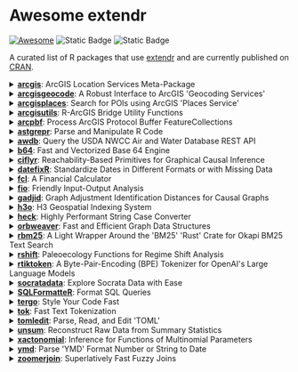 # Awesome extendr


[![Awesome](https://awesome.re/badge.svg)](https://awesome.re) ![Static
Badge](https://img.shields.io/badge/Last_Updated-2025--10--12-276DC2)
![Static
Badge](https://img.shields.io/badge/Total_Downloads-641832-276DC2)

A curated list of R packages that use
[extendr](https://extendr.github.io/) and are currently published on
[CRAN](https://cran.r-project.org/).

<details>
  <summary><a href='https://github.com/R-ArcGIS/arcgis/'><strong>arcgis</strong></a>: ArcGIS Location Services Meta-Package</summary>
    <ul>
      <li><strong>Author:</strong> Josiah Parry</li>
      <li><strong>URL:</strong> <a href='https://github.com/R-ArcGIS/arcgis/'>https://github.com/R-ArcGIS/arcgis/</a>, <a href='https://developers.arcgis.com/r-bridge/'>https://developers.arcgis.com/r-bridge/</a></li>
      <li><strong>Description:</strong> Provides easy installation and loading of core ArcGIS
    location services packages 'arcgislayers', 'arcgisutils',
    'arcgisgeocode', and 'arcgisplaces'. Enabling developers to interact
    with spatial data and services from 'ArcGIS Online', 'ArcGIS
    Enterprise', and 'ArcGIS Platform'. Learn more about the 'arcgis'
    meta-package at <a href='https://developers.arcgis.com/r-bridge/'>https://developers.arcgis.com/r-bridge/</a>.</li>
      <li><strong>Downloads:</strong> 7428</li>
    </ul>
</details>
<details>
  <summary><a href='https://github.com/r-arcgis/arcgisgeocode'><strong>arcgisgeocode</strong></a>: A Robust Interface to ArcGIS 'Geocoding Services'</summary>
    <ul>
      <li><strong>Author:</strong> Josiah Parry</li>
      <li><strong>URL:</strong> <a href='https://github.com/r-arcgis/arcgisgeocode'>https://github.com/r-arcgis/arcgisgeocode</a>, <a href='https://developers.arcgis.com/r-bridge/api-reference/arcgisgeocode'>https://developers.arcgis.com/r-bridge/api-reference/arcgisgeocode</a></li>
      <li><strong>Description:</strong> A very fast and robust interface to ArcGIS 'Geocoding
    Services'. Provides capabilities for reverse geocoding, finding
    address candidates, character-by-character search autosuggestion, and
    batch geocoding. The public 'ArcGIS World Geocoder' is accessible for
    free use via 'arcgisgeocode' for all services except batch geocoding.
    'arcgisgeocode' also integrates with 'arcgisutils' to provide access
    to custom locators or private 'ArcGIS World Geocoder' hosted on
    'ArcGIS Enterprise'. Learn more in the 'Geocode service' API reference
    <a href='https://developers.arcgis.com/rest/geocode/api-reference/overview-world-geocoding-service.htm'>https://developers.arcgis.com/rest/geocode/api-reference/overview-world-geocoding-service.htm</a>.</li>
      <li><strong>Downloads:</strong> 8794</li>
    </ul>
</details>
<details>
  <summary><a href='https://github.com/R-ArcGIS/arcgisplaces'><strong>arcgisplaces</strong></a>: Search for POIs using ArcGIS 'Places Service'</summary>
    <ul>
      <li><strong>Author:</strong> Josiah Parry</li>
      <li><strong>URL:</strong> <a href='https://github.com/R-ArcGIS/arcgisplaces'>https://github.com/R-ArcGIS/arcgisplaces</a>, <a href='https://developers.arcgis.com/r-bridge/api-reference/arcgisplaces'>https://developers.arcgis.com/r-bridge/api-reference/arcgisplaces</a>, <a href='https://r.esri.com/arcgisplaces'>https://r.esri.com/arcgisplaces</a></li>
      <li><strong>Description:</strong> The ArcGIS 'Places service' is a ready-to-use location
    service that can search for businesses and geographic locations around
    the world. It allows you to find, locate, and discover detailed
    information about each place. Query for places near a point, within a
    bounding box, filter based on categories, or provide search text.
    'arcgisplaces' integrates with 'sf' for out of the box compatibility
    with other spatial libraries. Learn more in the 'Places service' API reference <a href='https://developers.arcgis.com/rest/places/'>https://developers.arcgis.com/rest/places/</a>.</li>
      <li><strong>Downloads:</strong> 75307</li>
    </ul>
</details>
<details>
  <summary><a href='https://github.com/R-ArcGIS/arcgisutils'><strong>arcgisutils</strong></a>: R-ArcGIS Bridge Utility Functions</summary>
    <ul>
      <li><strong>Author:</strong> Josiah Parry</li>
      <li><strong>URL:</strong> <a href='https://github.com/R-ArcGIS/arcgisutils'>https://github.com/R-ArcGIS/arcgisutils</a>, <a href='https://developers.arcgis.com/r-bridge/api-reference/arcgisutils/'>https://developers.arcgis.com/r-bridge/api-reference/arcgisutils/</a></li>
      <li><strong>Description:</strong> Developer oriented utility functions designed to be used as
    the building blocks of R packages that work with ArcGIS Location
    Services. It provides functionality for authorization, Esri JSON
    construction and parsing, as well as other utilities pertaining to
    geometry and Esri type conversions. To support 'ArcGIS Pro' users,
    authorization can be done via 'arcgisbinding'. Installation
    instructions for 'arcgisbinding' can be found at
    <a href='https://developers.arcgis.com/r-bridge/installation/'>https://developers.arcgis.com/r-bridge/installation/</a>.</li>
      <li><strong>Downloads:</strong> 20879</li>
    </ul>
</details>
<details>
  <summary><a href='https://r.esri.com/arcpbf/'><strong>arcpbf</strong></a>: Process ArcGIS Protocol Buffer FeatureCollections</summary>
    <ul>
      <li><strong>Author:</strong> Josiah Parry</li>
      <li><strong>URL:</strong> <a href='https://r.esri.com/arcpbf/'>https://r.esri.com/arcpbf/</a>, <a href='https://github.com/R-ArcGIS/arcpbf'>https://github.com/R-ArcGIS/arcpbf</a></li>
      <li><strong>Description:</strong> Fast processing of ArcGIS FeatureCollection protocol buffers in R.
  It is designed to work seamlessly with 'httr2' and integrates with 'sf'. </li>
      <li><strong>Downloads:</strong> 15081</li>
    </ul>
</details>
<details>
  <summary><a href='https://github.com/etiennebacher/astgrepr'><strong>astgrepr</strong></a>: Parse and Manipulate R Code</summary>
    <ul>
      <li><strong>Author:</strong> Etienne Bacher</li>
      <li><strong>URL:</strong> <a href='https://github.com/etiennebacher/astgrepr'>https://github.com/etiennebacher/astgrepr</a>, <a href='https://astgrepr.etiennebacher.com/'>https://astgrepr.etiennebacher.com/</a></li>
      <li><strong>Description:</strong> Parsing R code is key to build tools such as linters and stylers.
    This package provides a binding to the 'Rust' crate 'ast-grep' so that one
    can parse and explore R code.</li>
      <li><strong>Downloads:</strong> 1553</li>
    </ul>
</details>
<details>
  <summary><a href='https://github.com/kbvernon/awdb'><strong>awdb</strong></a>: Query the USDA NWCC Air and Water Database REST API</summary>
    <ul>
      <li><strong>Author:</strong> Kenneth Blake Vernon</li>
      <li><strong>URL:</strong> <a href='https://github.com/kbvernon/awdb'>https://github.com/kbvernon/awdb</a>, <a href='https://kbvernon.github.io/awdb/'>https://kbvernon.github.io/awdb/</a></li>
      <li><strong>Description:</strong> Query the four endpoints of the 'Air and Water Database (AWDB) REST
    API' maintained by the National Water and Climate Center (NWCC) at the 
    United States Department of Agriculture (USDA). Endpoints include data, 
    forecast, reference-data, and metadata. The package is extremely light 
    weight, with 'Rust' via 'extendr' doing most of the heavy lifting to 
    deserialize and flatten deeply nested 'JSON' responses. The AWDB can be 
    found at <a href='https://wcc.sc.egov.usda.gov/awdbRestApi/swagger-ui/index.html'>https://wcc.sc.egov.usda.gov/awdbRestApi/swagger-ui/index.html</a>.</li>
      <li><strong>Downloads:</strong> 2142</li>
    </ul>
</details>
<details>
  <summary><a href='https://extendr.github.io/b64/'><strong>b64</strong></a>: Fast and Vectorized Base 64 Engine</summary>
    <ul>
      <li><strong>Author:</strong> Josiah Parry</li>
      <li><strong>URL:</strong> <a href='https://extendr.github.io/b64/'>https://extendr.github.io/b64/</a>, <a href='https://github.com/extendr/b64'>https://github.com/extendr/b64</a></li>
      <li><strong>Description:</strong> Provides a fast, lightweight, and vectorized base 64 engine
    to encode and decode character and raw vectors as well as files stored
    on disk. Common base 64 alphabets are supported out of the box
    including the standard, URL-safe, bcrypt, crypt, 'BinHex', and
    IMAP-modified UTF-7 alphabets. Custom engines can be created to
    support unique base 64 encoding and decoding needs.</li>
      <li><strong>Downloads:</strong> 40690</li>
    </ul>
</details>
<details>
  <summary><a href='https://cifly.dev/'><strong>ciflyr</strong></a>: Reachability-Based Primitives for Graphical Causal Inference</summary>
    <ul>
      <li><strong>Author:</strong> Marcel Wienöbst</li>
      <li><strong>URL:</strong> <a href='https://cifly.dev/'>https://cifly.dev/</a>, <a href='https://github.com/mwien/CIfly'>https://github.com/mwien/CIfly</a></li>
      <li><strong>Description:</strong> Provides a framework for specifying and running flexible
    linear-time reachability-based algorithms for graphical causal inference. Rule
    tables are used to encode and customize the reachability algorithm to typical
    causal and probabilistic reasoning tasks such as finding d-connected nodes or
    more advanced applications. For more information, see Wienöbst, Weichwald and
    Henckel (2025) <a href='doi:10.48550/arXiv.2506.15758'>doi:10.48550/arXiv.2506.15758</a>.</li>
      <li><strong>Downloads:</strong> 683</li>
    </ul>
</details>
<details>
  <summary><a href='https://docs.ropensci.org/datefixR/'><strong>datefixR</strong></a>: Standardize Dates in Different Formats or with Missing Data</summary>
    <ul>
      <li><strong>Author:</strong> Nathan Constantine-Cooke</li>
      <li><strong>URL:</strong> <a href='https://docs.ropensci.org/datefixR/'>https://docs.ropensci.org/datefixR/</a>, <a href='https://github.com/ropensci/datefixR'>https://github.com/ropensci/datefixR</a></li>
      <li><strong>Description:</strong> There are many different formats dates are commonly
    represented with: the order of day, month, or year can differ,
    different separators ("-", "/", or whitespace) can be used, months can
    be numerical, names, or abbreviations and year given as two digits or
    four. 'datefixR' takes dates in all these different formats and
    converts them to R's built-in date class. If 'datefixR' cannot
    standardize a date, such as because it is too malformed, then the user
    is told which date cannot be standardized and the corresponding ID for
    the row. 'datefixR' also allows the imputation of missing days and
    months with user-controlled behavior.</li>
      <li><strong>Downloads:</strong> 15160</li>
    </ul>
</details>
<details>
  <summary><a href='https://github.com/shrektan/fcl'><strong>fcl</strong></a>: A Financial Calculator</summary>
    <ul>
      <li><strong>Author:</strong> Xianying Tan</li>
      <li><strong>URL:</strong> <a href='https://github.com/shrektan/fcl'>https://github.com/shrektan/fcl</a>, <a href='https://shrektan.github.io/fcl/'>https://shrektan.github.io/fcl/</a></li>
      <li><strong>Description:</strong> A financial calculator that provides very fast implementations
    of common financial indicators using 'Rust' code. It includes functions for
    bond-related indicators, such as yield to maturity ('YTM'), modified duration,
    and Macaulay duration, as well as functions for calculating time-weighted
    and money-weighted rates of return (using 'Modified Dietz' method) for multiple portfolios,
    given their market values and profit and loss ('PnL') data. 'fcl' is designed
    to be efficient and accurate for financial analysis and computation. The methods
    used in this package are based on the following references:
    <a href='https://en.wikipedia.org/wiki/Modified_Dietz_method'>https://en.wikipedia.org/wiki/Modified_Dietz_method</a>,
    <a href='https://en.wikipedia.org/wiki/Time-weighted_return'>https://en.wikipedia.org/wiki/Time-weighted_return</a>.</li>
      <li><strong>Downloads:</strong> 228551</li>
    </ul>
</details>
<details>
  <summary><a href='https://albersonmiranda.github.io/fio/'><strong>fio</strong></a>: Friendly Input-Output Analysis</summary>
    <ul>
      <li><strong>Author:</strong> Alberson da Silva Miranda</li>
      <li><strong>URL:</strong> <a href='https://albersonmiranda.github.io/fio/'>https://albersonmiranda.github.io/fio/</a>, <a href='https://github.com/albersonmiranda/fio'>https://github.com/albersonmiranda/fio</a></li>
      <li><strong>Description:</strong> Simplifies the process of importing and managing input-output
  matrices from 'Microsoft Excel' into R, and provides a suite of functions for
  analysis. It leverages the 'R6' class for clean, memory-efficient
  object-oriented programming. Furthermore, all linear algebra computations are
  implemented in 'Rust' to achieve highly optimized performance.</li>
      <li><strong>Downloads:</strong> 77795</li>
    </ul>
</details>
<details>
  <summary><a href='https://github.com/CausalDisco/gadjid'><strong>gadjid</strong></a>: Graph Adjustment Identification Distances for Causal Graphs</summary>
    <ul>
      <li><strong>Author:</strong> Sebastian Weichwald</li>
      <li><strong>URL:</strong> <a href='https://github.com/CausalDisco/gadjid'>https://github.com/CausalDisco/gadjid</a></li>
      <li><strong>Description:</strong> Make efficient Rust implementations of graph adjustment
    identification distances available in R. These distances (based on ancestor,
    optimal, and parent adjustment) count how often the respective adjustment
    identification strategy leads to causal inferences that are incorrect
    relative to a ground-truth graph when applied to a candidate graph instead.
    See also Henckel, Würtzen, Weichwald (2024) <a href='doi:10.48550/arXiv.2402.08616'>doi:10.48550/arXiv.2402.08616</a>.</li>
      <li><strong>Downloads:</strong> 269</li>
    </ul>
</details>
<details>
  <summary><a href='https://github.com/extendr/h3o'><strong>h3o</strong></a>: H3 Geospatial Indexing System</summary>
    <ul>
      <li><strong>Author:</strong> Josiah Parry</li>
      <li><strong>URL:</strong> <a href='https://github.com/extendr/h3o'>https://github.com/extendr/h3o</a>, <a href='https://extendr.rs/h3o/'>https://extendr.rs/h3o/</a></li>
      <li><strong>Description:</strong> A dependency free interface to the H3 geospatial indexing system utilizing the Rust library 'h3o' <a href='https://github.com/HydroniumLabs/h3o'>https://github.com/HydroniumLabs/h3o</a> via the 'extendr' library <a href='https://github.com/extendr/extendr'>https://github.com/extendr/extendr</a>.</li>
      <li><strong>Downloads:</strong> 711</li>
    </ul>
</details>
<details>
  <summary><a href='https://github.com/DyfanJones/heck'><strong>heck</strong></a>: Highly Performant String Case Converter</summary>
    <ul>
      <li><strong>Author:</strong> Josiah Parry</li>
      <li><strong>URL:</strong> <a href='https://github.com/DyfanJones/heck'>https://github.com/DyfanJones/heck</a>, <a href='https://dyfanjones.r-universe.dev/heck'>https://dyfanjones.r-universe.dev/heck</a></li>
      <li><strong>Description:</strong> Provides a case conversion between common cases like CamelCase and 
    snake_case. Using the 'rust crate heck' <a href='https://github.com/withoutboats/heck'>https://github.com/withoutboats/heck</a>
    as the backend for a highly performant case conversion for 'R'.</li>
      <li><strong>Downloads:</strong> 5709</li>
    </ul>
</details>
<details>
  <summary><a href='https://github.com/ixpantia/orbweaver-r'><strong>orbweaver</strong></a>: Fast and Efficient Graph Data Structures</summary>
    <ul>
      <li><strong>Author:</strong> ixpantia, SRL</li>
      <li><strong>URL:</strong> <a href='https://github.com/ixpantia/orbweaver-r'>https://github.com/ixpantia/orbweaver-r</a></li>
      <li><strong>Description:</strong> Seamlessly build and manipulate graph structures, leveraging
    its high-performance methods for filtering, joining, and mutating
    data. Ensures that mutations and changes to the graph are performed in
    place, streamlining your workflow for optimal productivity.</li>
      <li><strong>Downloads:</strong> 4295</li>
    </ul>
</details>
<details>
  <summary><a href='https://davzim.github.io/rbm25/'><strong>rbm25</strong></a>: A Light Wrapper Around the 'BM25' 'Rust' Crate for Okapi BM25
Text Search</summary>
    <ul>
      <li><strong>Author:</strong> David Zimmermann-Kollenda</li>
      <li><strong>URL:</strong> <a href='https://davzim.github.io/rbm25/'>https://davzim.github.io/rbm25/</a>, <a href='https://github.com/DavZim/rbm25/'>https://github.com/DavZim/rbm25/</a></li>
      <li><strong>Description:</strong> 
    BM25 is a ranking function used by search engines to rank matching documents according to their relevance to a user's search query.
    This package provides a light wrapper around the 'BM25' 'rust' crate for Okapi BM25 text search.
    For more information, see Robertson et al. (1994) <a href='https://trec.nist.gov/pubs/trec3/t3_proceedings.html'>https://trec.nist.gov/pubs/trec3/t3_proceedings.html</a>.</li>
      <li><strong>Downloads:</strong> 1725</li>
    </ul>
</details>
<details>
  <summary><a href='https://github.com/alexhroom/rshift'><strong>rshift</strong></a>: Paleoecology Functions for Regime Shift Analysis</summary>
    <ul>
      <li><strong>Author:</strong> Alex H. Room</li>
      <li><strong>URL:</strong> <a href='https://github.com/alexhroom/rshift'>https://github.com/alexhroom/rshift</a></li>
      <li><strong>Description:</strong> Contains a variety of functions, based around
    regime shift analysis of paleoecological data.
    Citations:
    Rodionov() from Rodionov (2004) <a href='doi:10.1029/2004GL019448'>doi:10.1029/2004GL019448</a>
    Lanzante() from Lanzante (1996) <a href='doi:10.1002/(SICI)1097-0088(199611)16:11%3C1197::AID-JOC89%3E3.0.CO;2-L'>doi:10.1002/(SICI)1097-0088(199611)16:11%3C1197::AID-JOC89%3E3.0.CO;2-L</a>
    Hellinger_trans from Numerical Ecology, Legendre & Legendre (ISBN 9780444538680)
    rolling_autoc from Liu, Gao & Wang (2018) <a href='doi:10.1016/j.scitotenv.2018.06.276'>doi:10.1016/j.scitotenv.2018.06.276</a>
    Sample data sets lake_data & lake_RSI processed from Bush, Silman & Urrego (2004) <a href='doi:10.1126/science.1090795'>doi:10.1126/science.1090795</a>
    Sample data set January_PDO from NOAA: <a href='https://www.ncei.noaa.gov/access/monitoring/pdo/'>https://www.ncei.noaa.gov/access/monitoring/pdo/</a>.</li>
      <li><strong>Downloads:</strong> 80389</li>
    </ul>
</details>
<details>
  <summary><a href='https://davzim.github.io/rtiktoken/'><strong>rtiktoken</strong></a>: A Byte-Pair-Encoding (BPE) Tokenizer for OpenAI's Large Language
Models</summary>
    <ul>
      <li><strong>Author:</strong> David Zimmermann-Kollenda</li>
      <li><strong>URL:</strong> <a href='https://davzim.github.io/rtiktoken/'>https://davzim.github.io/rtiktoken/</a>, <a href='https://github.com/DavZim/rtiktoken/'>https://github.com/DavZim/rtiktoken/</a></li>
      <li><strong>Description:</strong> A thin wrapper around the tiktoken-rs crate, allowing to encode text into Byte-Pair-Encoding (BPE) tokens and decode tokens back to text. This is useful to understand how Large Language Models (LLMs) perceive text. </li>
      <li><strong>Downloads:</strong> 3702</li>
    </ul>
</details>
<details>
  <summary><a href='https://ryanzomorrodi.github.io/socratadata/'><strong>socratadata</strong></a>: Explore Socrata Data with Ease</summary>
    <ul>
      <li><strong>Author:</strong> Ryan Zomorrodi</li>
      <li><strong>URL:</strong> <a href='https://ryanzomorrodi.github.io/socratadata/'>https://ryanzomorrodi.github.io/socratadata/</a>, <a href='https://github.com/ryanzomorrodi/socratadata'>https://github.com/ryanzomorrodi/socratadata</a></li>
      <li><strong>Description:</strong> Provides an interface to search, read, query, and retrieve metadata for 
    datasets hosted on 'Socrata' open data portals. Supports all 'Socrata' data types, 
    including spatial data returned as 'sf' objects. </li>
      <li><strong>Downloads:</strong> 501</li>
    </ul>
</details>
<details>
  <summary><a href='https://dataupsurge.github.io/SQLFormatteR/'><strong>SQLFormatteR</strong></a>: Format SQL Queries</summary>
    <ul>
      <li><strong>Author:</strong> Morgan Durand</li>
      <li><strong>URL:</strong> <a href='https://dataupsurge.github.io/SQLFormatteR/'>https://dataupsurge.github.io/SQLFormatteR/</a>, <a href='https://github.com/dataupsurge/SQLFormatteR'>https://github.com/dataupsurge/SQLFormatteR</a></li>
      <li><strong>Description:</strong> A convenient interface for formatting 'SQL' queries directly
    within 'R'. It acts as a wrapper around the 'sql_format' Rust crate.
    The package allows you to format 'SQL' code with customizable options,
    including indentation, case formatting, and more, ensuring your 'SQL'
    queries are clean, readable, and consistent.</li>
      <li><strong>Downloads:</strong> 1718</li>
    </ul>
</details>
<details>
  <summary><a href='https://rtergo.pagacz.io'><strong>tergo</strong></a>: Style Your Code Fast</summary>
    <ul>
      <li><strong>Author:</strong> Konrad Pagacz</li>
      <li><strong>URL:</strong> <a href='https://rtergo.pagacz.io'>https://rtergo.pagacz.io</a>, <a href='https://github.com/kpagacz/tergo'>https://github.com/kpagacz/tergo</a></li>
      <li><strong>Description:</strong> Provides a set of functions
    that allow users for styling their R code according to
    the 'tidyverse' style guide. The package uses a native
    Rust implementation to ensure the highest performance.
    Learn more about 'tergo' at <a href='https://rtergo.pagacz.io'>https://rtergo.pagacz.io</a>.</li>
      <li><strong>Downloads:</strong> 2027</li>
    </ul>
</details>
<details>
  <summary><a href='https://github.com/mlverse/tok'><strong>tok</strong></a>: Fast Text Tokenization</summary>
    <ul>
      <li><strong>Author:</strong> Daniel Falbel</li>
      <li><strong>URL:</strong> <a href='https://github.com/mlverse/tok'>https://github.com/mlverse/tok</a></li>
      <li><strong>Description:</strong> 
  Interfaces with the 'Hugging Face' tokenizers library to provide implementations
  of today's most used tokenizers such as the 'Byte-Pair Encoding' algorithm 
  <a href='https://huggingface.co/docs/tokenizers/index'>https://huggingface.co/docs/tokenizers/index</a>. It's extremely fast for both 
  training new vocabularies and tokenizing texts.</li>
      <li><strong>Downloads:</strong> 29088</li>
    </ul>
</details>
<details>
  <summary><a href='https://extendr.github.io/tomledit/'><strong>tomledit</strong></a>: Parse, Read, and Edit 'TOML'</summary>
    <ul>
      <li><strong>Author:</strong> Josiah Parry</li>
      <li><strong>URL:</strong> <a href='https://extendr.github.io/tomledit/'>https://extendr.github.io/tomledit/</a>, <a href='https://github.com/extendr/tomledit'>https://github.com/extendr/tomledit</a></li>
      <li><strong>Description:</strong> A toolkit for working with 'TOML' files in R while preserving
    formatting, comments, and structure. 'tomledit' enables serialization of R
    objects such as lists, data.frames, numeric, logical, and date vectors.</li>
      <li><strong>Downloads:</strong> 3195</li>
    </ul>
</details>
<details>
  <summary><a href='https://github.com/lhdjung/unsum'><strong>unsum</strong></a>: Reconstruct Raw Data from Summary Statistics</summary>
    <ul>
      <li><strong>Author:</strong> Lukas Jung</li>
      <li><strong>URL:</strong> <a href='https://github.com/lhdjung/unsum'>https://github.com/lhdjung/unsum</a>, <a href='https://lhdjung.github.io/unsum/'>https://lhdjung.github.io/unsum/</a></li>
      <li><strong>Description:</strong> Reconstructs all possible raw data that could have led to reported
    summary statistics. Provides a wrapper for the 'Rust' implementation of the
    'CLOSURE' algorithm.</li>
      <li><strong>Downloads:</strong> 637</li>
    </ul>
</details>
<details>
  <summary><a href='https://sachsmc.github.io/xactonomial/'><strong>xactonomial</strong></a>: Inference for Functions of Multinomial Parameters</summary>
    <ul>
      <li><strong>Author:</strong> Michael C Sachs</li>
      <li><strong>URL:</strong> <a href='https://sachsmc.github.io/xactonomial/'>https://sachsmc.github.io/xactonomial/</a></li>
      <li><strong>Description:</strong> We consider the problem where we observe k vectors (possibly of different lengths), each representing an independent multinomial random vector. For a given function that takes in the concatenated vector of multinomial probabilities and outputs a real number, this is a Monte Carlo estimation procedure of an exact p-value and confidence interval. The resulting inference is valid even in small samples, when the parameter is on the boundary, and when the function is not differentiable at the parameter value, all situations where asymptotic methods and the bootstrap would fail. For more details see Sachs, Fay, and Gabriel (2025) <a href='doi:10.48550/arXiv.2406.19141'>doi:10.48550/arXiv.2406.19141</a>.</li>
      <li><strong>Downloads:</strong> 913</li>
    </ul>
</details>
<details>
  <summary><a href='https://shrektan.github.io/ymd/'><strong>ymd</strong></a>: Parse 'YMD' Format Number or String to Date</summary>
    <ul>
      <li><strong>Author:</strong> Xianying Tan</li>
      <li><strong>URL:</strong> <a href='https://shrektan.github.io/ymd/'>https://shrektan.github.io/ymd/</a>, <a href='https://github.com/shrektan/ymd'>https://github.com/shrektan/ymd</a></li>
      <li><strong>Description:</strong> Convert 'YMD' format number or string to Date efficiently, using Rust's
    standard library. It also provides helper functions to handle Date, e.g., quick
    finding the beginning or end of the given period, adding months to Date, etc.</li>
      <li><strong>Downloads:</strong> 8303</li>
    </ul>
</details>
<details>
  <summary><a href='https://beniamino.org/zoomerjoin/'><strong>zoomerjoin</strong></a>: Superlatively Fast Fuzzy Joins</summary>
    <ul>
      <li><strong>Author:</strong> Beniamino Green</li>
      <li><strong>URL:</strong> <a href='https://beniamino.org/zoomerjoin/'>https://beniamino.org/zoomerjoin/</a>, <a href='https://github.com/beniaminogreen/zoomerjoin'>https://github.com/beniaminogreen/zoomerjoin</a></li>
      <li><strong>Description:</strong> Empowers users to fuzzily-merge data frames with millions or tens of millions of rows in minutes with low memory usage.  The package uses the locality sensitive hashing algorithms developed by Datar, Immorlica, Indyk and Mirrokni (2004) <a href='doi:10.1145/997817.997857'>doi:10.1145/997817.997857</a>, and Broder (1998) <a href='doi:10.1109/SEQUEN.1997.666900'>doi:10.1109/SEQUEN.1997.666900</a> to avoid having to compare every pair of records in each dataset, resulting in fuzzy-merges that finish in linear time.</li>
      <li><strong>Downloads:</strong> 4587</li>
    </ul>
</details>
